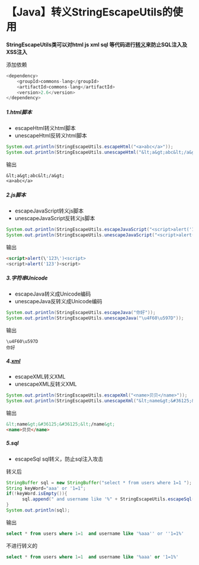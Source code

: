 # 【Java】转义StringEscapeUtils的使用


**StringEscapeUtils类可以对html js xml  sql 等代码进行[转义](https://so.csdn.net/so/search?q=转义&spm=1001.2101.3001.7020)来防止SQL注入及XSS注入**

添加依赖

```java
<dependency>
    <groupId>commons-lang</groupId>
    <artifactId>commons-lang</artifactId>
    <version>2.6</version>
</dependency>
```

##### 1.html脚本

- escapeHtml转义html脚本
- unescapeHtml反转义html脚本

```java
System.out.println(StringEscapeUtils.escapeHtml("<a>abc</a>"));
System.out.println(StringEscapeUtils.unescapeHtml("&lt;a&gt;abc&lt;/a&gt;"));
```

输出

```
&lt;a&gt;abc&lt;/a&gt;
<a>abc</a>
```

##### 2.js脚本

- escapeJavaScript转义js脚本
- unescapeJavaScript反转义js脚本

```java
System.out.println(StringEscapeUtils.escapeJavaScript("<script>alert('123')<script>"));
System.out.println(StringEscapeUtils.unescapeJavaScript("<script>alert(\'123\')<script>"));
```

输出

```html
<script>alert(\'123\')<script>
<script>alert('123')<script>
```

##### 3.字符串Unicode　

- escapeJava转义成Unicode编码
- unescapeJava反转义成Unicode编码

```java
System.out.println(StringEscapeUtils.escapeJava("你好"));
System.out.println(StringEscapeUtils.unescapeJava("\u4F60\u597D"));
```

输出

```
\u4F60\u597D
你好
```

##### 4.[xml](https://so.csdn.net/so/search?q=xml&spm=1001.2101.3001.7020)

- escapeXML转义XML
- unescapeXML反转义XML

```java
System.out.println(StringEscapeUtils.escapeXml("<name>贝贝</name>"));
System.out.println(StringEscapeUtils.unescapeXml("&lt;name&gt;&#36125;&#36125;&lt;/name&gt;"));
```

输出

```html
&lt;name&gt;&#36125;&#36125;&lt;/name&gt;
<name>贝贝</name>
```

##### 5.sql

- escapeSql sql转义，防止sql注入攻击

转义后

```java
StringBuffer sql = new StringBuffer("select * from users where 1=1 ");
String keyWord="aaa' or '1=1";
if(!keyWord.isEmpty()){
      sql.append(" and username like '%" + StringEscapeUtils.escapeSql(keyWord) + "%'");
}
System.out.println(sql);
```

输出

```sql
select * from users where 1=1  and username like '%aaa'' or ''1=1%'
```

不进行转义的

```sql
select * from users where 1=1  and username like '%aaa' or '1=1%' 
```


